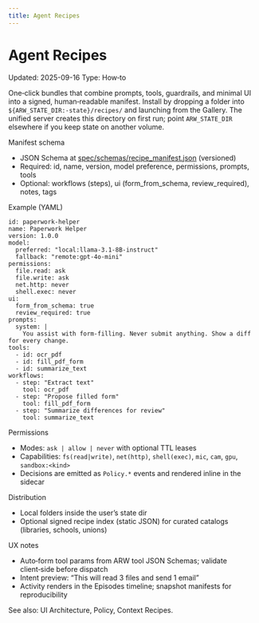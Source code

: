 ```yaml
---
title: Agent Recipes
---
```


# Agent Recipes
Updated: 2025-09-16
Type: How‑to

One‑click bundles that combine prompts, tools, guardrails, and minimal UI into a signed, human‑readable manifest. Install by dropping a folder into `${ARW_STATE_DIR:-state}/recipes/` and launching from the Gallery. The unified server creates this directory on first run; point `ARW_STATE_DIR` elsewhere if you keep state on another volume.

Manifest schema
- JSON Schema at [spec/schemas/recipe_manifest.json](https://github.com/t3hw00t/ARW/blob/main/spec/schemas/recipe_manifest.json) (versioned)
- Required: id, name, version, model preference, permissions, prompts, tools
- Optional: workflows (steps), ui (form_from_schema, review_required), notes, tags

Example (YAML)
```
id: paperwork-helper
name: Paperwork Helper
version: 1.0.0
model:
  preferred: "local:llama-3.1-8B-instruct"
  fallback: "remote:gpt-4o-mini"
permissions:
  file.read: ask
  file.write: ask
  net.http: never
  shell.exec: never
ui:
  form_from_schema: true
  review_required: true
prompts:
  system: |
    You assist with form-filling. Never submit anything. Show a diff for every change.
tools:
  - id: ocr_pdf
  - id: fill_pdf_form
  - id: summarize_text
workflows:
  - step: "Extract text"
    tool: ocr_pdf
  - step: "Propose filled form"
    tool: fill_pdf_form
  - step: "Summarize differences for review"
    tool: summarize_text
```

Permissions
- Modes: `ask | allow | never` with optional TTL leases
- Capabilities: `fs(read|write)`, `net(http)`, `shell(exec)`, `mic`, `cam`, `gpu`, `sandbox:<kind>`
- Decisions are emitted as `Policy.*` events and rendered inline in the sidecar

Distribution
- Local folders inside the user’s state dir
- Optional signed recipe index (static JSON) for curated catalogs (libraries, schools, unions)

UX notes
- Auto‑form tool params from ARW tool JSON Schemas; validate client‑side before dispatch
- Intent preview: “This will read 3 files and send 1 email”
- Activity renders in the Episodes timeline; snapshot manifests for reproducibility

See also: UI Architecture, Policy, Context Recipes.
